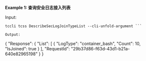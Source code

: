 **Example 1: 查询安全日志接入列表**



Input: 

```
tccli tcss DescribeSecLogJoinTypeList --cli-unfold-argument ```

Output: 
```
{
    "Response": {
        "List": [
            {
                "LogType": "container_bash",
                "Count": 10,
                "IsJoined": true
            }
        ],
        "RequestId": "29b37d86-f63d-43d1-b21a-640e82965198"
    }
}
```


